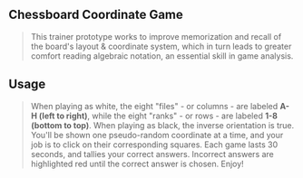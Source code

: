 ## Chessboard Coordinate Game
> This trainer prototype works to improve memorization and recall of the board's layout & coordinate system, which in turn leads to greater comfort reading algebraic notation, an essential skill in game analysis.

## Usage
> When playing as white, the eight "files" - or columns - are labeled **A-H (left to right)**, while the eight "ranks" - or rows - are labeled **1-8 (bottom to top)**.
> When playing as black, the inverse orientation is true. You'll be shown one pseudo-random coordinate at a time, and your job is to click on their corresponding squares.
> Each game lasts 30 seconds, and tallies your correct answers. Incorrect answers are highlighted red until the correct answer is chosen.
> Enjoy!
